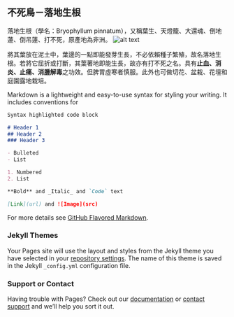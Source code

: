 ## 不死鳥－落地生根
落地生根（學名：Bryophyllum pinnatum），又稱葉生、天燈籠、大還魂、倒地蓮、倒吊蓮、打不死，原產地為非洲。
![alt text](/path/to/img.jpg "https://upload.wikimedia.org/wikipedia/commons/thumb/6/60/Kalanchoe_pinnata_%28Habitus%29.jpg/800px-Kalanchoe_pinnata_%28Habitus%29.jpg")

將其葉放在泥土中，葉邊的一點即能發芽生長，不必依賴種子繁殖，故名落地生根。若將它屈折或打斷，其葉著地即能生長，故亦有打不死之名。具有**止血、消炎、止痛、消腫解毒**之功效。但脾胃虛寒者慎服。此外也可做切花、盆栽、花壇和庭園露地栽培。

Markdown is a lightweight and easy-to-use syntax for styling your writing. It includes conventions for

```markdown
Syntax highlighted code block

# Header 1
## Header 2
### Header 3

- Bulleted
- List

1. Numbered
2. List

**Bold** and _Italic_ and `Code` text

[Link](url) and ![Image](src)
```

For more details see [GitHub Flavored Markdown](https://guides.github.com/features/mastering-markdown/).

### Jekyll Themes

Your Pages site will use the layout and styles from the Jekyll theme you have selected in your [repository settings](https://github.com/dannes85323/Dennis85323/settings). The name of this theme is saved in the Jekyll `_config.yml` configuration file.

### Support or Contact

Having trouble with Pages? Check out our [documentation](https://help.github.com/categories/github-pages-basics/) or [contact support](https://github.com/contact) and we’ll help you sort it out.
